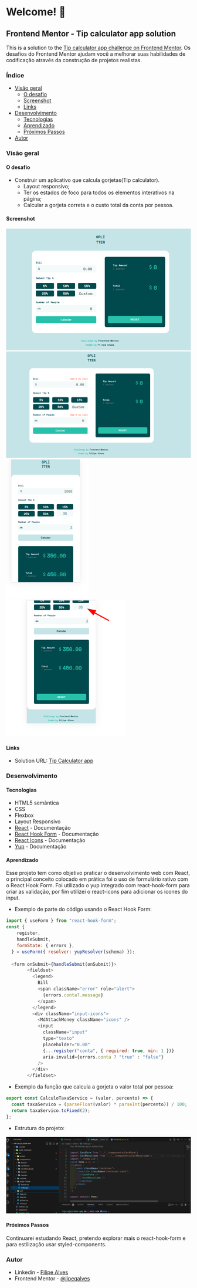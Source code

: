 # Welcome! 👋

## Frontend Mentor - Tip calculator app solution

This is a solution to the [Tip calculator app challenge on Frontend Mentor](https://www.frontendmentor.io/challenges/tip-calculator-app-ugJNGbJUX). Os desafios do Frontend Mentor ajudam você a melhorar suas habilidades de codificação através da construção de projetos realistas.

### Índice

- [Visão geral](#visão-geral)
  - [O desafio](#o-desafio)
  - [Screenshot](#screenshot)
  - [Links](#links)
- [Desenvolvimento](#desenvolvimento)
  - [Tecnologias](#tecnologias)
  - [Aprendizado](#aprendizado)
  - [Próximos Passos](#próximos-passos)
- [Autor](#autor)

### Visão geral

#### O desafio

- Construir um aplicativo que calcula gorjetas(Tip calculator).
  - Layout responsivo;
  - Ter os estados de foco para todos os elementos interativos na página;
  - Calcular a gorjeta correta e o custo total da conta por pessoa.

#### Screenshot

![Resultado Desktop](./src/assets/images/image.png)
![Resultado Desktop - errors](./src/assets/images/image-1.png)
![Resultado Mobile](./src/assets/images/image-2.png)
![Resultado Mobile-continuação](./src/assets/images/image-3.png)

#### Links

- Solution URL: [Tip Calculator app](https://tip-calculator-nine-red.vercel.app/)

### Desenvolvimento

#### Tecnologias

- HTML5 semântica
- CSS
- Flexbox
- Layout Responsivo
- [React](https://reactjs.org/) - Documentação
- [React Hook Form](https://react-hook-form.com/) - Documentação
- [React Icons](https://react-icons.github.io/react-icons) - Documentação
- [Yup](https://www.npmjs.com/package/yup) - Documentação

#### Aprendizado

Esse projeto tem como objetivo praticar o desenvolvimento web com React, o principal conceito colocado em prática foi o uso de formulário rativo com o React Hook Form. Foi utilizado o yup integrado com react-hook-form para criar as validação, por fim utilizei o react-icons para adicionar os ícones do input.

- Exemplo de parte do código usando o React Hook Form:

```js
import { useForm } from "react-hook-form";
const {
    register,
    handleSubmit,
    formState: { errors },
  } = useForm({ resolver: yupResolver(schema) });

  <form onSubmit={handleSubmit(onSubmit)}>
        <fieldset>
          <legend>
            Bill
            <span className="error" role="alert">
              {errors.conta?.message}
            </span>
          </legend>
          <div className="input-icons">
            <MdAttachMoney className="icons" />
            <input
              className="input"
              type="texto"
              placeholder="0.00"
              {...register("conta", { required: true, min: 1 })}
              aria-invalid={errors.conta ? "true" : "false"}
            />
          </div>
        </fieldset>
```

- Exemplo da função que calcula a gorjeta o valor total por pessoa:

```js
export const CalculoTaxaServico = (valor, percento) => {
  const taxaServico = (parseFloat(valor) * parseInt(percento)) / 100;
  return taxaServico.toFixed(2);
};
```

- Estrutura do projeto:

![Estrutura do projeto](./src/assets/images/image-4.png)

#### Próximos Passos

Continuarei estudando React, pretendo explorar mais o react-hook-form e para estilização usar styled-components.

### Autor

- Linkedin - [Filipe Alves](https://www.linkedin.com/in/filipeqalves/)
- Frontend Mentor - [@lipeqalves](https://www.frontendmentor.io/profile/lipeqalves)
